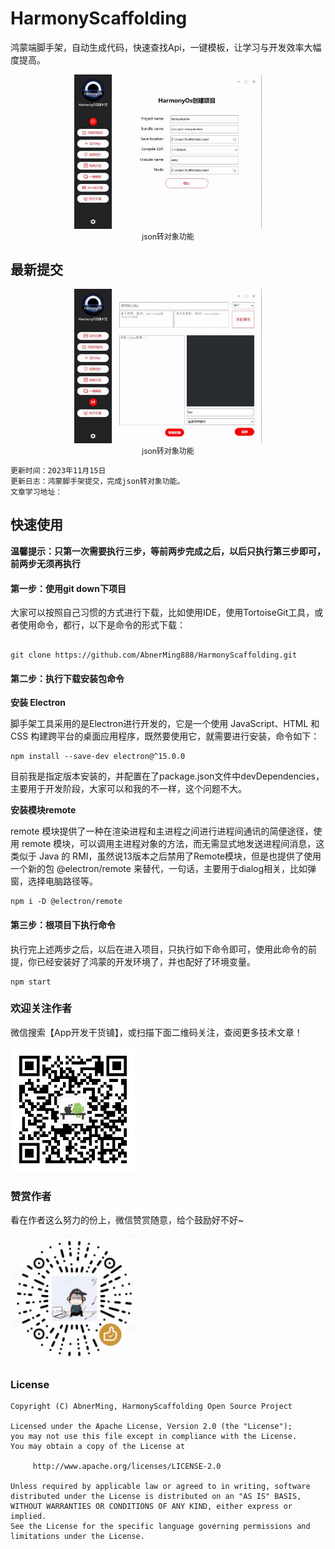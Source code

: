 # HarmonyScaffolding

鸿蒙端脚手架，自动生成代码，快速查找Api，一键模板，让学习与开发效率大幅度提高。

<p align="center" style="font-size:12px;"><img src="images/harmony_main.jpg" width="300px" /><br/>json转对象功能</p>


## 最新提交

<p align="center" style="font-size:12px;"><img src="images/harmony_json.jpg" width="300px" /><br/>json转对象功能</p>

```
更新时间：2023年11月15日
更新日志：鸿蒙脚手架提交，完成json转对象功能。
文章学习地址：
```


## 快速使用

**温馨提示：只第一次需要执行三步，等前两步完成之后，以后只执行第三步即可，前两步无须再执行**

#### 第一步：使用git down下项目

大家可以按照自己习惯的方式进行下载，比如使用IDE，使用TortoiseGit工具，或者使用命令，都行，以下是命令的形式下载：

```

git clone https://github.com/AbnerMing888/HarmonyScaffolding.git

```

#### 第二步：执行下载安装包命令

**安装 Electron**

脚手架工具采用的是Electron进行开发的，它是一个使用 JavaScript、HTML 和 CSS 构建跨平台的桌面应用程序，既然要使用它，就需要进行安装，命令如下：


```
npm install --save-dev electron@^15.0.0
```

目前我是指定版本安装的，并配置在了package.json文件中devDependencies，主要用于开发阶段，大家可以和我的不一样，这个问题不大。

**安装模块remote**

remote 模块提供了一种在渲染进程和主进程之间进行进程间通讯的简便途径，使用 remote 模块，可以调用主进程对象的方法，而无需显式地发送进程间消息，这类似于 Java 的 RMI，虽然说13版本之后禁用了Remote模块，但是也提供了使用一个新的包 @electron/remote 来替代，一句话，主要用于dialog相关，比如弹窗，选择电脑路径等。

```
npm i -D @electron/remote

```

#### 第三步：根项目下执行命令

执行完上述两步之后，以后在进入项目，只执行如下命令即可，使用此命令的前提，你已经安装好了鸿蒙的开发环境了，并也配好了环境变量。

```
npm start
```


### 欢迎关注作者

微信搜索【App开发干货铺】，或扫描下面二维码关注，查阅更多技术文章！

<img src="images/abner.jpg" width="200px" />

### 赞赏作者

看在作者这么努力的份上，微信赞赏随意，给个鼓励好不好~

<img src="images/wx_code.jpg" width="200px" />

### License

```
Copyright (C) AbnerMing, HarmonyScaffolding Open Source Project

Licensed under the Apache License, Version 2.0 (the "License");
you may not use this file except in compliance with the License.
You may obtain a copy of the License at

     http://www.apache.org/licenses/LICENSE-2.0

Unless required by applicable law or agreed to in writing, software
distributed under the License is distributed on an "AS IS" BASIS,
WITHOUT WARRANTIES OR CONDITIONS OF ANY KIND, either express or implied.
See the License for the specific language governing permissions and
limitations under the License.
```


